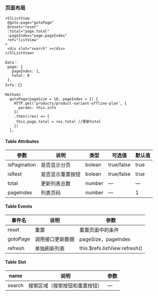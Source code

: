 ### 页面布局

```vue
<SlListView 
 @goto-page="gotoPage"  
 @reset="reset" 
 :total="page.total"
 :pageIndex="page.pageIndex"
 ref="listView"
>
 <div slot="search" ></div>
</SlListView>

Data：
 page: {
   pageIndex: 1,
   total: 0
 },
Info：{}

Methods：
  gotoPage(pageSize = 10, pageIndex = 1) {
    HTTP.get('products/product-variant-offline-plan', {
      params: this.info
    })
    .then((res) => {
     this.page.total = res.total //更新total
    })
  },

```



#### Table Attributes

| 参数         | 说明             | 类型   | 可选值     | 默认值 |
| ------------ | ---------------- | ------ | ---------- | ------ |
| isPagination | 是否显示分页     | bolean | true/false | true   |
| isRest       | 是否显示重置按钮 | bolean | true/false | true   |
| total        | 更新列表总数     | number | —          | —      |
| pageIndex    | 列表页码         | number | —          | 1      |



#### Table Events

| 事件名   | 说明             | 参数                          |
| -------- | ---------------- | ----------------------------- |
| reset    | 重置             | 重置页面中的条件              |
| gotoPage | 调用接口更新数据 | pageSize，pageIndex           |
| refresh  | 单独刷新列表     | this.$refs.listView.refresh() |



#### Table Slot

| name   | 说明                           | 参数 |
| ------ | ------------------------------ | ---- |
| search | 搜索区域（搜索按钮和重置按钮） | —    |

